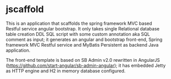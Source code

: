 # jscaffold
This is an application that scaffolds the spring framework MVC based Restful service angular bootstrap. It only takes single Relational database table creation DDL SQL script with some custom annotation aka SQL comment as input; it generates an angular and bootstrap front-end, Spring framework MVC Restful service and MyBatis Persistent as backend Java application.

The front-end template is based on  SB Admin v2.0 rewritten in AngularJS (https://github.com/start-angular/sb-admin-angular); it has embedded Jetty as HTTP engine and H2 in memory database configured.
